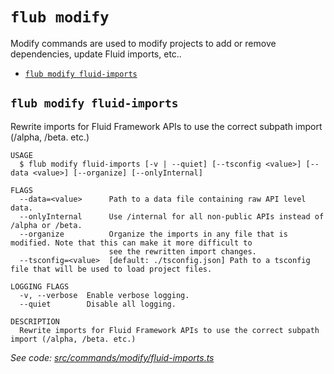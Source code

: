 `flub modify`
=============

Modify commands are used to modify projects to add or remove dependencies, update Fluid imports, etc..

* [`flub modify fluid-imports`](#flub-modify-fluid-imports)

## `flub modify fluid-imports`

Rewrite imports for Fluid Framework APIs to use the correct subpath import (/alpha, /beta. etc.)

```
USAGE
  $ flub modify fluid-imports [-v | --quiet] [--tsconfig <value>] [--data <value>] [--organize] [--onlyInternal]

FLAGS
  --data=<value>      Path to a data file containing raw API level data.
  --onlyInternal      Use /internal for all non-public APIs instead of /alpha or /beta.
  --organize          Organize the imports in any file that is modified. Note that this can make it more difficult to
                      see the rewritten import changes.
  --tsconfig=<value>  [default: ./tsconfig.json] Path to a tsconfig file that will be used to load project files.

LOGGING FLAGS
  -v, --verbose  Enable verbose logging.
  --quiet        Disable all logging.

DESCRIPTION
  Rewrite imports for Fluid Framework APIs to use the correct subpath import (/alpha, /beta. etc.)
```

_See code: [src/commands/modify/fluid-imports.ts](https://github.com/microsoft/FluidFramework/blob/main/build-tools/packages/build-cli/src/commands/modify/fluid-imports.ts)_
